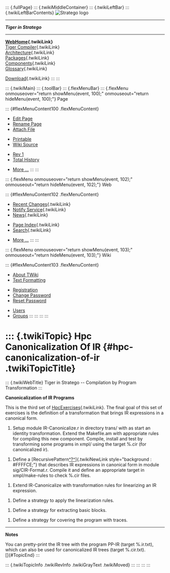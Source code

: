 ::: {.fullPage}
::: {.twikiMiddleContainer}
::: {.twikiLeftBar}
::: {.twikiLeftBarContents}
![Stratego
logo](../pub/Stratego/StrategoLogo/StrategoLogoTextlessWhite-100px.png)

------------------------------------------------------------------------

***Tiger in Stratego***

------------------------------------------------------------------------

**[WebHome](WebHome){.twikiLink}**\
[Tiger Compiler](TigerCompiler){.twikiLink}\
[Architecture](CompilerArchitecture){.twikiLink}\
[Packages](CompilerPackages){.twikiLink}\
[Components](CompilerComponent){.twikiLink}\
[Glossary](WebGlossary){.twikiLink}

[Download](DownloadAndInstallation){.twikiLink}
:::
:::

::: {.twikiMain}
::: {.toolBar}
::: {.flexMenuBar}
::: {.flexMenu onmouseover="return showMenu(event, 100);" onmouseout="return hideMenu(event, 100);"}
Page

::: {#flexMenuContent100 .flexMenuContent}
-   [Edit
    Page](http://www.program-transformation.org/edit/Tiger/HpcCanonicalizationOfIR?t=1536826697)
-   [Rename
    Page](http://www.program-transformation.org/rename/Tiger/HpcCanonicalizationOfIR)
-   [Attach
    File](http://www.program-transformation.org/attach/Tiger/HpcCanonicalizationOfIR)

<!-- -->

-   [Printable](http://www.program-transformation.org/view/Tiger/HpcCanonicalizationOfIR?skin=print.pattern)
-   [Wiki
    Source](http://www.program-transformation.org/view/Tiger/HpcCanonicalizationOfIR?skin=text&raw=on&contenttype=text/plain)

<!-- -->

-   [Rev
    1](http://www.program-transformation.org/view/Tiger/HpcCanonicalizationOfIR?rev=1.1)
-   [Total
    History](http://www.program-transformation.org/rdiff/Tiger/HpcCanonicalizationOfIR)

<!-- -->

-   [More
    \...](http://www.program-transformation.org/oops/Tiger/HpcCanonicalizationOfIR?template=oopsmore&param1=1.1&param2=1.1)
:::
:::

::: {.flexMenu onmouseover="return showMenu(event, 102);" onmouseout="return hideMenu(event, 102);"}
Web

::: {#flexMenuContent102 .flexMenuContent}
-   [Recent Changes](WebChanges){.twikiLink}
-   [Notify Service](WebNotify){.twikiLink}
-   [News](WebNews){.twikiLink}

<!-- -->

-   [Page Index](WebIndex){.twikiLink}
-   [Search](WebSearch){.twikiLink}

<!-- -->

-   [More
    \...](http://www.program-transformation.org/oops/Tiger/HpcCanonicalizationOfIR?template=oopsmore&param1=1.1&param2=1.1)
:::
:::

::: {.flexMenu onmouseover="return showMenu(event, 103);" onmouseout="return hideMenu(event, 103);"}
Wiki

::: {#flexMenuContent103 .flexMenuContent}
-   [About
    TWiki](http://www.program-transformation.org/view/TWiki/WebHome)
-   [Text
    Formatting](http://www.program-transformation.org/view/TWiki/TextFormattingRules)

<!-- -->

-   [Registration](http://www.program-transformation.org/view/TWiki/TWikiRegistration)
-   [Change
    Password](http://www.program-transformation.org/view/TWiki/ChangePassword)
-   [Reset
    Password](http://www.program-transformation.org/view/TWiki/ResetPassword)

<!-- -->

-   [Users](http://www.program-transformation.org/view/Main/TWikiUsers)
-   [Groups](http://www.program-transformation.org/view/Main/TWikiGroups)
:::
:::
:::
:::

::: {.twikiTopic}
Hpc Canonicalization Of IR {#hpc-canonicalization-of-ir .twikiTopicTitle}
==========================

::: {.twikiWebTitle}
Tiger in Stratego \-- Compilation by Program Transformation
:::

**Canonicalization of IR Programs**

This is the third set of [HpcExercises](HpcExercises){.twikiLink}. The
final goal of this set of exercises is the definition of a
transformation that brings IR expressions in a canonical form.

1.  Setup module IR-Canonicalize.r in directory trans/ with as start an
    identity transformation. Extend the Makefile.am with appropriate
    rules for compiling this new component. Compile, install and test by
    transforming some programs in xmpl/ using the target %.cir (for
    canonicalized ir).

<!-- -->

1.  Define a
    [RecursivePattern[^?^](http://www.program-transformation.org/edit/Tiger/RecursivePattern?topicparent=Tiger.HpcCanonicalizationOfIR)]{.twikiNewLink
    style="background : #FFFFCE;"} that describes IR expressions in
    canonical form in module sig/CIR-Format.r. Compile it and define an
    appropriate target in xmpl/make-rules to check %.cir files.

<!-- -->

1.  Extend IR-Canonicalize with transformation rules for linearizing an
    IR expression.

<!-- -->

1.  Define a strategy to apply the linearization rules.

<!-- -->

1.  Define a strategy for extracting basic blocks.

<!-- -->

1.  Define a strategy for covering the program with traces.

------------------------------------------------------------------------

**Notes**

You can pretty-print the IR tree with the program PP-IR (target
%.ir.txt), which can also be used for canonicalized IR trees (target
%.cir.txt).\
[]{#TopicEnd}
:::

::: {.twikiTopicInfo .twikiRevInfo .twikiGrayText .twikiMoved}
:::
:::
:::
:::
